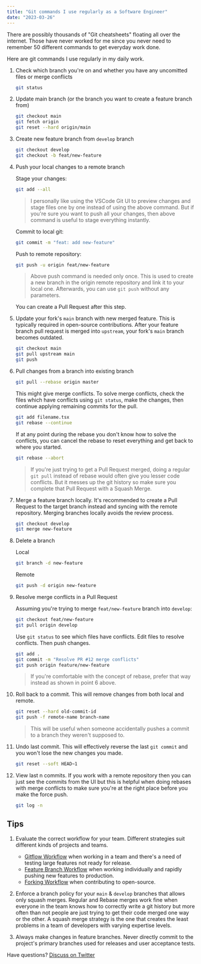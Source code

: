 ```yaml
---
title: "Git commands I use regularly as a Software Engineer"
date: "2023-03-26"
---
```


There are possibly thousands of "Git cheatsheets" floating all over the internet. Those have never worked for me since you never need to remember 50 different commands to get everyday work done.

Here are git commands I use regularly in my daily work.

1. Check which branch you're on and whether you have any uncomitted files or merge conflicts

   ```bash
   git status
   ```

2. Update main branch (or the branch you want to create a feature branch from)

   ```bash
   git checkout main
   git fetch origin
   git reset --hard origin/main
   ```

3. Create new feature branch from `develop` branch

   ```bash
   git checkout develop
   git checkout -b feat/new-feature
   ```

4. Push your local changes to a remote branch

   Stage your changes:

   ```bash
   git add --all
   ```

   > I personally like using the VSCode Git UI to preview changes and stage files one by one instead of using the above command. But if you're sure you want to push all your changes, then above command is useful to stage everything instantly.

   Commit to local git:

   ```bash
   git commit -m "feat: add new-feature"
   ```

   Push to remote repository:

   ```bash
   git push -u origin feat/new-feature
   ```

   > Above push command is needed only once. This is used to create a new branch in the origin remote repository and link it to your local one. Afterwards, you can use `git push` without any parameters.

   You can create a Pull Request after this step.

5. Update your fork's `main` branch with new merged feature. This is typically required in open-source contributions. After your feature branch pull request is merged into `upstream`, your fork's `main` branch becomes outdated.

   ```bash
   git checkout main
   git pull upstream main
   git push
   ```

6. Pull changes from a branch into existing branch

   ```bash
   git pull --rebase origin master
   ```

   This might give merge conflicts. To solve merge conflicts, check the files which have conflicts using `git status`, make the changes, then continue applying remaining commits for the pull.

   ```bash
   git add filename.tsx
   git rebase --continue
   ```

   If at any point during the rebase you don't know how to solve the conflicts, you can cancel the rebase to reset everything and get back to where you started.

   ```bash
   git rebase --abort
   ```

   > If you're just trying to get a Pull Request merged, doing a regular `git pull` instead of rebase would often give you lesser code conflicts. But it messes up the git history so make sure you complete that Pull Request with a Squash Merge.

7. Merge a feature branch locally. It's recommended to create a Pull Request to the target branch instead and syncing with the remote repository. Merging branches locally avoids the review process.

   ```bash
   git checkout develop
   git merge new-feature
   ```

8. Delete a branch

   Local

   ```bash
   git branch -d new-feature
   ```

   Remote

   ```bash
   git push -d origin new-feature
   ```

9. Resolve merge conflicts in a Pull Request

   Assuming you're trying to merge `feat/new-feature` branch into `develop`:

   ```bash
   git checkout feat/new-feature
   git pull origin develop
   ```

   Use `git status` to see which files have conflicts. Edit files to resolve conflicts. Then push changes.

   ```bash
   git add .
   git commit -m "Resolve PR #12 merge conflicts"
   git push origin feature/new-feature
   ```

   > If you're comfortable with the concept of rebase, prefer that way instead as shown in point 6 above.

10. Roll back to a commit. This will remove changes from both local and remote.

    ```bash
    git reset --hard old-commit-id
    git push -f remote-name branch-name
    ```

    > This will be useful when someone accidentally pushes a commit to a branch they weren't supposed to.

11. Undo last commit. This will effectively reverse the last `git commit` and you won't lose the new changes you made.

    ```bash
    git reset --soft HEAD~1
    ```

12. View last n commits. If you work with a remote repository then you can just see the commits from the UI but this is helpful when doing rebases with merge conflicts to make sure you're at the right place before you make the force push.

    ```bash
    git log -n
    ```

## Tips

1. Evaluate the correct workflow for your team. Different strategies suit different kinds of projects and teams.

   - [Gitflow Workflow][2] when working in a team and there's a need of testing large features not ready for release.
   - [Feature Branch Workflow][3] when working individually and rapidly pushing new features to production.
   - [Forking Workflow][4] when contributing to open-source.

2. Enforce a branch policy for your `main` & `develop` branches that allows only squash merges. Regular and Rebase merges work fine when everyone in the team knows how to correctly write a git history but more often than not people are just trying to get their code merged one way or the other. A squash merge strategy is the one that creates the least problems in a team of developers with varying expertise levels.

3. Always make changes in feature branches. Never directly commit to the project's primary branches used for releases and user acceptance tests.

Have questions? [Discuss on Twitter][1]

[1]: https://twitter.com/cse_as
[2]: https://www.atlassian.com/git/tutorials/comparing-workflows/gitflow-workflow
[3]: https://www.atlassian.com/git/tutorials/comparing-workflows/feature-branch-workflow
[4]: https://www.atlassian.com/git/tutorials/comparing-workflows/forking-workflow
